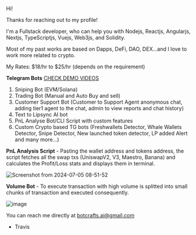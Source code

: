 Hi!

Thanks for reaching out to my profile!

I'm a Fullstack developer, who can help you with Nodejs, Reactjs, Angularjs, Nextjs, TypeScriptjs, Vuejs, Web3js, and Solidity.

Most of my past works are based on Dapps, DeFi, DAO, DEX...and I love to work more related to crypto.

My Rates: $18/hr to $25/hr (depends on the requirement)

**Telegram Bots** [CHECK DEMO VIDEOS](https://drive.google.com/drive/folders/1iDwVjJkbFJnldSrx2Tz3sb8NT8xTPZMM?usp=sharing)
1. Sniping Bot (EVM/Solana)
2. Trading Bot (Manual and Auto Buy and sell)
3. Customer Support Bot (Customer to Support Agent anonymous chat, adding tier1 agent to the chat, admin to view reports and chat history)
4. Text to Lipsync AI bot
5. PnL Analyse Bot/CLI Script with custom features
6. Custom Crypto based TG bots (Freshwallets Detector, Whale Wallets Detector, Snipe Detector, New launched token detector, LP added Alert and many more...)

**PnL Analysis Script** - Pasting the wallet address and tokens address, the script fetches all the swap txs (UniswapV2, V3, Maestro, Banana) and calculates the Profit/Loss stats and displays them in terminal.

![Screenshot from 2024-07-05 08-51-52](https://github.com/TrasherTravis/TrasherTravis/assets/69963432/f4ee4ac9-49f3-4afa-8775-4229d4780e1b)


**Volume Bot** - To execute transaction with high volume is splitted into small chunks of transaction and executed consequently.

   ![image](https://github.com/TrasherTravis/TrasherTravis/assets/69963432/7b76b97e-f6bf-4804-80e2-b74613f7c8d1)


You can reach me directly at botcrafts.ai@gmail.com

- Travis

